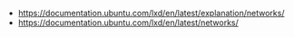 - https://documentation.ubuntu.com/lxd/en/latest/explanation/networks/
- https://documentation.ubuntu.com/lxd/en/latest/networks/